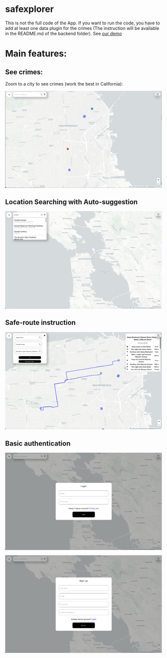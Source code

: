 # safexplorer

This is not the full code of the App. If you want to run the code, you have to add at least one data plugin for the crimes (The instruction will be available in the README.md of the backend folder). See [our demo](http://safexplorer.org)

# Main features:
## See crimes:

Zoom to a city to see crimes (work the best in California):

![alt text](https://github.com/alexeipc/safexplorer/blob/main/img/pic1.png)

## Location Searching with Auto-suggestion

![alt text](https://github.com/alexeipc/safexplorer/blob/main/img/pic3.png)

## Safe-route instruction

![alt text](https://github.com/alexeipc/safexplorer/blob/main/img/pic4.png)

## Basic authentication

![alt text](https://github.com/alexeipc/safexplorer/blob/main/img/pic5.png)

![alt text](https://github.com/alexeipc/safexplorer/blob/main/img/pic6.png)


